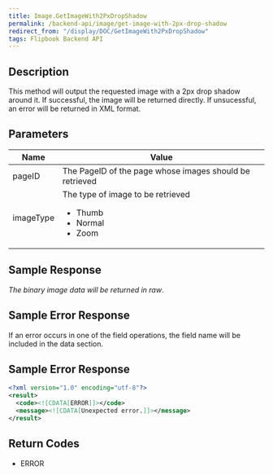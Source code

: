 ```yaml
---
title: Image.GetImageWith2PxDropShadow
permalink: /backend-api/image/get-image-with-2px-drop-shadow
redirect_from: "/display/DOC/GetImageWith2PxDropShadow"
tags: Flipbook Backend API
---
```


## Description

This method will output the requested image with a 2px drop shadow around it. If successful, the image will be returned directly. If unsucessful, an error will be returned in XML format.

## Parameters

<table>
	<thead>
		<tr>
			<th>Name</th>
			<th>Value</th>
		</tr>
	</thead>
	<tbody>
		<tr>
			<td>pageID</td>
			<td>The PageID of the page whose images should be retrieved</td>
		</tr>
		<tr>
			<td>imageType</td>
			<td>
				The type of image to be retrieved
				<ul>
					<li>Thumb</li>
					<li>Normal</li>
					<li>Zoom</li>
				</ul>
			</td>
		</tr>
	</tbody>
</table>

## Sample Response

*The binary image data will be returned in raw*.

## Sample Error Response

If an error occurs in one of the field operations, the field name will be included in the data section.

## Sample Error Response
```xml
<?xml version="1.0" encoding="utf-8"?>
<result>
  <code><![CDATA[ERROR]]></code>
  <message><![CDATA[Unexpected error.]]></message>
</result>
```

## Return Codes

* ERROR